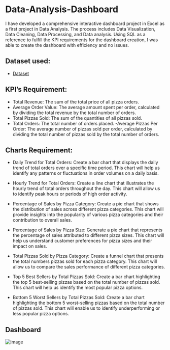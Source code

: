 # Data-Analysis-Dashboard

I have developed a comprehensive interactive dashboard project in Excel as a first project in Data Analysis. The process includes Data Visualization, Data Cleaning, Data Processing, and Data analysis. Using SQL as a reference to fulfill the KPI requirements for the dashboard creation, I was able to create the dashboard with efficiency and no issues.

## Dataset used:
-  <a href="https://github.com/HaiderrX/Data-Analysis_Dashboard/blob/main/pizza_sales%20excel%20file.xlsx">Dataset</a>

## KPI’s Requirement:

- Total Revenue: The sum of the total price of all pizza orders.
- Average Order Value: The average amount spent per order, calculated by dividing the total revenue by the total number of orders.
- Total Pizzas Sold: The sum of the quantities of all pizzas sold.
- Total Orders: The total number of orders placed.
-Average Pizzas Per Order: The average number of pizzas sold per order, calculated by dividing the total number of pizzas sold by the total number of orders.

## Charts Requirement:

- Daily Trend for Total Orders: Create a bar chart that displays the daily trend of total orders over a specific time period. This chart will help us identify any patterns or fluctuations in order volumes on a daily basis.
  
- Hourly Trend for Total Orders: Create a line chart that illustrates the hourly trend of total orders throughout the day. This chart will allow us to identify peak hours or periods of high order activity.

- Percentage of Sales by Pizza Category: Create a pie chart that shows the distribution of sales across different pizza categories. This chart will provide insights into the popularity of various pizza categories and their contribution to overall sales.
  
- Percentage of Sales by Pizza Size: Generate a pie chart that represents the percentage of sales attributed to different pizza sizes. This chart will help us understand customer preferences for pizza sizes and their impact on sales.
- Total Pizzas Sold by Pizza Category: Create a funnel chart that presents the total numbers pizzas sold for each pizza category. This chart will allow us to compare the sales performance of different pizza categories.
  
- Top 5 Best Sellers by Total Pizzas Sold: Create a bar chart highlighting the top 5 best-selling pizzas based on the total number of pizzas sold. This chart will help us identify the most popular pizza options.
- Bottom 5 Worst Sellers by Total Pizzas Sold: Create a bar chart highlighting the bottom 5 worst-selling pizzas based on the total number of pizzas sold. This chart will enable us to identify underperforming or less popular pizza options.

## Dashboard
![image](https://github.com/user-attachments/assets/fd8a1f82-bc1d-4ada-bb82-12660dd3a4a7)
